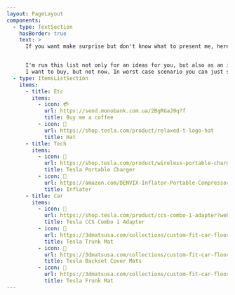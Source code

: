 ```yaml
---
layout: PageLayout
components:
  - type: TextSection
    hasBorder: true
    text: >
      If you want make surprise but don't know what to present me, here are some ideas to help you 😊


      I'm run this list not only for an ideas for you, but also as an ideas for me - for the things which
      I want to buy, but not now. In worst case scenario you can just send me some beer in non-liquid state 💳
  - type: ItemsListSection
    items:
      - title: Etc
        items:
          - icon: 💳
            url: https://send.monobank.com.ua/2BgRGaJ9q?f
            title: Buy me a coffee
          - icon: 🧢
            url: https://shop.tesla.com/product/relaxed-t-logo-hat
            title: Hat
      - title: Tech
        items:
          - icon: 🔋
            url: https://shop.tesla.com/product/wireless-portable-charger
            title: Tesla Portable Charger
          - icon: 💨
            url: https://amazon.com/DENVIX-Inflator-Portable-Compressor-Inflation/dp/B0CC1FLWXP
            title: Inflater
      - title: Car
        items:
          - icon: 🔌
            url: https://shop.tesla.com/product/ccs-combo-1-adapter?web=true
            title: Tesla CCS Combo 1 Adapter
          - icon: 🛞
            url: https://3dmatsusa.com/collections/custom-fit-car-floor-liners/products/kagu-cargo-liner?model=MjAyNEBURVNMQUBNT0RFTCBZ
            title: Tesla Trunk Mat
          - icon: 🛞
            url: https://3dmatsusa.com/collections/custom-fit-car-floor-liners/products/seatback-protector?model=MjAyNEBURVNMQUBNT0RFTCBZ
            title: Tesla Backset Cover Mats
          - icon: 🛞
            url: https://3dmatsusa.com/collections/custom-fit-car-floor-liners/products/kagu-frunk-cargo-liner?model=MjAyNEBURVNMQUBNT0RFTCBZ
            title: Tesla Frunk Mat
---
```

